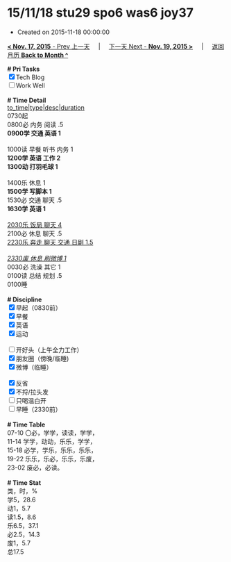 # 15/11/18 stu29 spo6 was6 joy37

- Created on 2015-11-18 00:00:00

[**< Nov. 17, 2015** - Prev 上一天](_archived/lifelogs/2015/11/d17.md) &nbsp; &nbsp; | &nbsp; &nbsp; [下一天 Next - **Nov. 19, 2015 >**](_archived/lifelogs/2015/11/d19.md) &nbsp; &nbsp; |  &nbsp; &nbsp; [返回月历 **Back to Month ^**](_archived/lifelogs/2015/11/index.md)
<br/><div><b># Pri Tasks</b></div><div><input checked="true" type="checkbox"/>Tech Blog</div><div><input type="checkbox"/>Work Well</div><div><br/></div><div><b># Time Detail</b></div><div><u>to_time|type|desc|duration</u></div><div>0730起</div><div>0800必 内务 阅读 .5</div><div><b>0900学 交通 英语 1</b></div><div><br/></div><div>1000读 早餐 听书 内务 1</div><div><b>1200学 英语 工作 2</b></div><div><b>1300动 打羽毛球 1</b></div><div><br/></div><div>1400乐 休息 1</div><div><b>1500学 写脚本 1</b></div><div>1530必 交通 聊天 .5</div><div><b>1630学 英语 1</b></div><div><br/></div><div><u>2030乐 饭局 聊天 4</u></div><div>2100必 休息 聊天 .5</div><div><u>2230乐 奔走 聊天 交通 日剧 1.5</u></div><div><br/></div><div><u><i>2330废 休息 刷微博 1</i></u></div><div>0030必 洗澡 其它 1</div><div>0100读 总结 规划 .5</div><div>0100睡</div><div><br/></div><div><b># Discipline</b></div><div><input checked="true" type="checkbox"/>早起（0830前）</div><div><input checked="true" type="checkbox"/>早餐</div><div><input checked="true" type="checkbox"/>英语</div><div><input checked="true" type="checkbox"/>运动</div><div><br/></div><div><input type="checkbox"/>开好头（上午全力工作）</div><div><input checked="true" type="checkbox"/>朋友圈（傍晚/临睡)</div><div><input checked="true" type="checkbox"/>微博（临睡）</div><div><br/></div><div><input checked="true" type="checkbox"/>反省</div><div><input checked="true" type="checkbox"/>不捋/拉头发</div><div><input type="checkbox"/>只喝温白开</div><div><input type="checkbox"/>早睡（2330前）</div><div><br/></div><div><b># Time Table</b></div><div>07-10 〇必，学学，读读，学学，</div><div>11-14 学学，动动，乐乐，学学，</div><div>15-18 必学，学乐，乐乐，乐乐，</div><div>19-22 乐乐，乐必，乐乐，乐废，</div><div>23-02 废必，必读。</div><div><br/></div><div><b># Time Stat</b></div><div>类，时，%</div><div>学5，28.6</div><div>动1，5.7</div><div>读1.5，8.6</div><div>乐6.5，37.1</div><div>必2.5，14.3</div><div>废1，5.7</div><div>总17.5</div>

